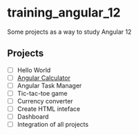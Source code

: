 # training_angular_12
Some projects as a way to study Angular 12

## Projects
- [ ] Hello World
- [ ] [Angular Calculator](https://github.com/ivanclay/training_angular_12/tree/main/calculator)
- [ ] Angular Task Manager
- [ ] Tic-tac-toe game
- [ ] Currency converter
- [ ] Create HTML inteface
- [ ] Dashboard
- [ ] Integration of all projects